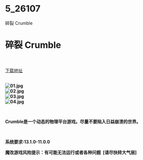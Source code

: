 # 5_26107
碎裂 Crumble
# 碎裂 Crumble
 <br/></br>
[下载地址](https://www.switch520.cc/article/26107 "下载地址")
<br/></br>

<p><strong><img title="01.jpg" src="https://www.switch520.cc/muke_img/2022_01_04_e89c8c2c3b79d.jpg" alt="01.jpg"></strong><br>
<strong><img title="02.jpg" src="https://www.switch520.cc/muke_img/2022_01_04_ffb7e68ec6652.jpg" alt="02.jpg"></strong><br>
<strong><img title="03.jpg" src="https://www.switch520.cc/muke_img/2022_01_04_54cb54b3a966b.jpg" alt="03.jpg"></strong><br>
<strong><img title="04.jpg" src="https://www.switch520.cc/muke_img/2022_01_04_94e3c5a80148c.jpg" alt="04.jpg">&nbsp;</strong></p>
<p>&nbsp;</p>
<p><strong>Crumble是一个动态的物理平台游戏。尽量不要陷入日益崩溃的世界。</strong></p>
<p>&nbsp;</p>
<p><strong>系统要求:13.1.0-11.0.0</strong></p>
<p><strong>魔改游戏风险提示：有可能无法运行或者各种问题 &nbsp;[请尽快转大气层]</strong></p>



